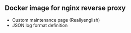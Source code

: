 ## Docker image for nginx reverse proxy

- Custom maintenance page (Reallyenglish)
- JSON log format definition
